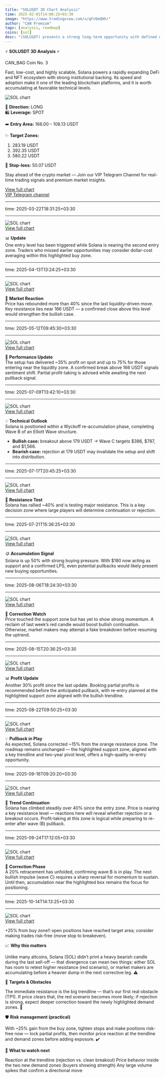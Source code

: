 ```yaml
---
title: "SOLUSDT 3D Chart Analysis"
time: 2025-02-01T14:08:25+03:30
image: "https://www.tradingview.com/x/qFn9eQHh/"
author: "CAN Premium"
tags: [analysis, roadmap]
coins: [sol]
desc: "(SOLUSDT) presents a strong long-term opportunity with defined entry zones, multi-level targets, and a protective stop-loss."
---
```


⚡️ **SOLUSDT 3D Analysis** ⚡️  

CAN_BAG Coin No. 3  

Fast, low-cost, and highly scalable, Solana powers a rapidly expanding DeFi and NFT ecosystem with strong institutional backing. Its speed and adoption make it one of the leading blockchain platforms, and it is worth accumulating at favorable technical levels.  

![SOL chart](https://www.tradingview.com/x/qFn9eQHh/)  

🔼 **Direction:** LONG  
🛍 **Leverage:** SPOT  

➡️ **Entry Area:** 166.00 – 108.13 USDT  

✨ **Target Zones:**  
1. 283.19 USDT  
2. 392.35 USDT  
3. 580.22 USDT  

🔴 **Stop-loss:** 50.07 USDT  

Stay ahead of the crypto market — Join our VIP Telegram Channel for real-time trading signals and premium market insights. 

[View full chart](https://www.tradingview.com/x/qFn9eQHh/)  
[VIP Telegram channel](https://t.me/+2znhsiCGpI81MzQ0)

---

time: 2025-03-22T18:31:25+03:30

---

![SOL chart](https://www.tradingview.com/x/lV6fZaU7/)  
[View full chart](https://www.tradingview.com/x/lV6fZaU7/)  

📊 **Update**  
One entry level has been triggered while Solana is nearing the second entry zone. Traders who missed earlier opportunities may consider dollar-cost averaging within this highlighted buy zone.

---

time: 2025-04-13T13:24:25+03:30

---

![SOL chart](https://www.tradingview.com/x/OGqthJ98/)  
[View full chart](https://www.tradingview.com/x/OGqthJ98/)  

🔎 **Market Reaction**  
Price has rebounded more than 40% since the last liquidity-driven move. Key resistance lies near 166 USDT — a confirmed close above this level would strengthen the bullish case.

---

time: 2025-05-12T09:45:30+03:30

---

![SOL chart](https://www.tradingview.com/x/pyJmZdTN/)  
[View full chart](https://www.tradingview.com/x/pyJmZdTN/)  

🚀 **Performance Update**  
The setup has delivered ~35% profit on spot and up to 75% for those entering near the liquidity zone. A confirmed break above 166 USDT signals sentiment shift. Partial profit-taking is advised while awaiting the next pullback signal.

---

time: 2025-07-09T13:42:10+03:30

---

![SOL chart](https://www.tradingview.com/x/Bi5Uq63N/)  
[View full chart](https://www.tradingview.com/x/Bi5Uq63N/)  

💡 **Technical Outlook**  
Solana is positioned within a Wyckoff re-accumulation phase, completing Wave B of an Elliott Wave structure.  
- **Bullish case:** breakout above 179 USDT → Wave C targets $386, $787, and $1,566.  
- **Bearish case:** rejection at 179 USDT may invalidate the setup and shift into distribution.

---

time: 2025-07-17T20:45:25+03:30

---

![SOL chart](https://www.tradingview.com/x/6kCNSwDC/)  
[View full chart](https://www.tradingview.com/x/6kCNSwDC/)  

📌 **Resistance Test**  
Solana has rallied ~40% and is testing major resistance. This is a key decision zone where large players will determine continuation or rejection.

---

time: 2025-07-21T15:36:25+03:30

---

![SOL chart](https://www.tradingview.com/x/Ok08tME1/)  
[View full chart](https://www.tradingview.com/x/Ok08tME1/)  

🪙 **Accumulation Signal**  
Solana is up 50% with strong buying pressure. With $180 now acting as support and a confirmed LPS, even potential pullbacks would likely present new buying opportunities.

---

time: 2025-08-06T18:24:30+03:30

---

![SOL chart](https://www.tradingview.com/x/QTN3rm2G/)  
[View full chart](https://www.tradingview.com/x/QTN3rm2G/)  

🔎 **Correction Watch**  
Price touched the support zone but has yet to show strong momentum. A reclaim of last week’s red candle would boost bullish continuation. Otherwise, market makers may attempt a fake breakdown before resuming the uptrend.

---

time: 2025-08-15T20:36:25+03:30

---

![SOL chart](https://www.tradingview.com/x/p8EO8qry/)  
[View full chart](https://www.tradingview.com/x/p8EO8qry/)  

📊 **Profit Update**  
Another 30% profit since the last update. Booking partial profits is recommended before the anticipated pullback, with re-entry planned at the highlighted support zone aligned with the bullish trendline.

---

time: 2025-08-22T09:50:25+03:30

---

![SOL chart](https://www.tradingview.com/x/S6amEEAg/)  
[View full chart](https://www.tradingview.com/x/S6amEEAg/)  

💡 **Pullback in Play**  
As expected, Solana corrected ~15% from the orange resistance zone. The roadmap remains unchanged — the highlighted support zone, aligned with a key trendline and two-year pivot level, offers a high-quality re-entry opportunity.

---

time: 2025-09-16T09:20:20+03:30

---

![SOL chart](https://www.tradingview.com/x/TH7Dp3ja/)  
[View full chart](https://www.tradingview.com/x/TH7Dp3ja/)  

🚀 **Trend Continuation**  
Solana has climbed steadily over 40% since the entry zone. Price is nearing a key resistance level — reactions here will reveal whether rejection or a breakout occurs. Profit-taking at this zone is logical while preparing to re-enter after wave (B) pullback.

---

time: 2025-09-24T17:12:05+03:30

---

![SOL chart](https://www.tradingview.com/x/2kcWl7tb/)  
[View full chart](https://www.tradingview.com/x/2kcWl7tb/)  

📌 **Correction Phase**  
A 20% retracement has unfolded, confirming wave B is in play. The next bullish impulse (wave C) requires a sharp reversal for momentum to sustain. Until then, accumulation near the highlighted box remains the focus for positioning.

---

time: 2025-10-14T14:13:25+03:30

---

![SOL chart](https://www.tradingview.com/x/5G8orndw/)  
[View full chart](https://www.tradingview.com/x/5G8orndw/)

+25% from buy zone!! open positions have reached target area; consider making trades risk-free (move stop to breakeven).

📈 **Why this matters**

Unlike many altcoins, Solana (SOL) didn’t print a heavy bearish candle during the last sell-off — that divergence can mean two things: either SOL has room to retest higher resistance (red scenario), or market makers are accumulating before a heavier dump in the next corrective leg. ⚠️

🎯 **Targets & Obstacles**

The immediate resistance is the big trendline — that’s our first real obstacle (TP1). If price clears that, the red scenario becomes more likely; if rejection is strong, expect deeper correction toward the newly highlighted demand zones. 🧭

🛡 **Risk management (practical)**

With ~25% gain from the buy zone, tighten stops and make positions risk-free now — lock partial profits, then monitor price reaction at the trendline and demand zones before adding exposure. ✔️

👀 **What to watch next**

Reaction at the trendline (rejection vs. clean breakout)
Price behavior inside the two new demand zones (buyers showing strength)
Any large volume spikes that confirm a directional move
